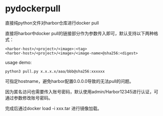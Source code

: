 # pydockerpull
直接纯python文件对harbor仓库进行docker pull

直接将harbor中docker pull的链接部分作为参数传入即可，默认支持以下两种格式：
```
<harbor-host>/<project>/<image>:<tag>
<harbor-host>/<project>/<image>/<image-name>@sha256:<digest>
```
usage demo:
```
python3 pull.py x.x.x.x/aaa/bbb@sha256:xxxxxx
```

可指定hostname，避免harbor配置0.0.0.0导致的无法pull的问题。

因为匿名访问也需要传入账号密码，默认使用admin/Harbor12345进行认证，可通过参数修改账号密码。

完成后通过docker load -i xxx.tar 进行镜像加载。
